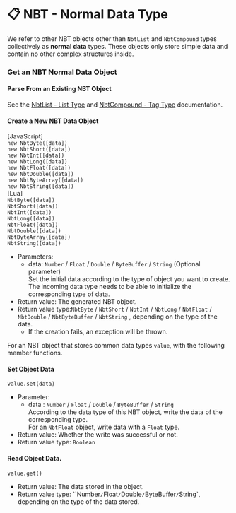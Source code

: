 # 📋 NBT - Normal Data Type

We refer to other NBT objects other than `NbtList` and `NbtCompound` types collectively as **normal data** types. These objects only store simple data and contain no other complex structures inside.

### Get an NBT Normal Data Object

#### Parse From an Existing NBT Object

See the [NbtList - List Type](./NBTList.md) and [NbtCompound - Tag Type](./NBTCompound.md) documentation.



#### Create a New NBT Data Object

[JavaScript]  
`new NbtByte([data])`  
`new NbtShort([data])`  
`new NbtInt([data])`  
`new NbtLong([data])`  
`new NbtFloat([data])`  
`new NbtDouble([data])`   
`new NbtByteArray([data])`  
`new NbtString([data])`  
[Lua]  
`NbtByte([data])`  
`NbtShort([data])`  
`NbtInt([data])`  
`NbtLong([data])`  
`NbtFloat([data])`  
`NbtDouble([data])`   
`NbtByteArray([data])`  
`NbtString([data])`  

- Parameters: 
  - data: `Number` / `Float` / `Double` / `ByteBuffer` / `String` (Optional parameter)  
    Set the initial data according to the type of object you want to create. The incoming data type needs to be able to initialize the corresponding type of data.  
- Return value: The generated NBT object.
- Return value type:`NbtByte` / `NbtShort` / `NbtInt` / `NbtLong` / `NbtFloat` / `NbtDouble` / `NbtByteBuffer` / `NbtString` , depending on the type of the data.
  - If the creation fails, an exception will be thrown.



For an NBT object that stores common data types `value`, with the following member functions.

#### Set Object Data

`value.set(data)`

- Parameter: 
  - data : `Number` / `Float` / `Double` / `ByteBuffer` / `String`  
    According to the data type of this NBT object, write the data of the corresponding type.  
    For an `NbtFloat` object, write data with a `Float` type.
- Return value: Whether the write was successful or not.
- Return value type: `Boolean`



#### Read Object Data.

`value.get()`

- Return value: The data stored in the object.
- Return value type: ``Number` / `Float` / `Double` / `ByteBuffer` / `String`, depending on the type of the data stored.


